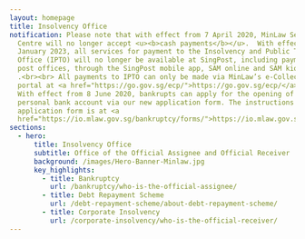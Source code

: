 ```yaml
---
layout: homepage
title: Insolvency Office
notification: Please note that with effect from 7 April 2020, MinLaw Services
  Centre will no longer accept <u><b>cash payments</b></u>.  With effect from 15
  January 2023, all services for payment to the Insolvency and Public Trustee’s
  Office (IPTO) will no longer be available at SingPost, including payments at
  post offices, through the SingPost mobile app, SAM online and SAM kiosks
  .<br><br> All payments to IPTO can only be made via MinLaw’s e-Collection
  portal at <a href="https://go.gov.sg/ecp/">https://go.gov.sg/ecp/</a>.<br><br>
  With effect from 8 June 2020, bankrupts can apply for the opening of a
  personal bank account via our new application form. The instructions and the
  application form is at <a
  href="https://io.mlaw.gov.sg/bankruptcy/forms/">https://io.mlaw.gov.sg/bankruptcy/forms/</a>.
sections:
  - hero:
      title: Insolvency Office
      subtitle: Office of the Official Assignee and Official Receiver
      background: /images/Hero-Banner-Minlaw.jpg
      key_highlights:
        - title: Bankruptcy
          url: /bankruptcy/who-is-the-official-assignee/
        - title: Debt Repayment Scheme
          url: /debt-repayment-scheme/about-debt-repayment-scheme/
        - title: Corporate Insolvency
          url: /corporate-insolvency/who-is-the-official-receiver/
---
```

